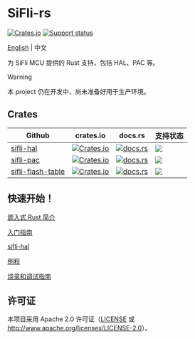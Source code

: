 # SiFli-rs

[![Crates.io][badge-license]][crates]
[![Support status][badge-support-status]][githubrepo]

[badge-license]: https://img.shields.io/crates/l/sifli-hal?style=for-the-badge
[badge-support-status]: https://img.shields.io/badge/Support_status-Community-mediumpurple?style=for-the-badge
[crates]: https://crates.io/crates/sifli-hal
[githubrepo]: https://github.com/OpenSiFli/sifli-hal-rs

[English](README.md) | 中文

为 SiFli MCU 提供的 Rust 支持，包括 HAL、PAC 等。

> [!WARNING]
> 
> 本 project 仍在开发中，尚未准备好用于生产环境。

## Crates
| Github                                                       | crates.io                                       | docs.rs                                    | 支持状态            |
| ------------------------------------------------------------ | ----------------------------------------------- | ------------------------------------------ | -------------------- |
| [sifli-hal](https://github.com/OpenSiFli/sifli-hal-rs/tree/main/sifli-hal) | [![Crates.io][hal-badge-version]][hal-cratesio] | [![docs.rs][hal-badge-docsrs]][hal-docsrs] | ![][badge-community] |
| [sifli-pac](https://github.com/OpenSiFli/sifli-pac)          | [![Crates.io][pac-badge-version]][pac-cratesio] | [![docs.rs][pac-badge-docsrs]][pac-docsrs] | ![][badge-community] |
| [sifli-flash-table ](https://github.com/OpenSiFli/sifli-hal-rs/tree/main/sifli-flash-table) | [![Crates.io][ftab-badge-version]][ftab-cratesio] | [![docs.rs][ftab-badge-docsrs]][ftab-docsrs] | ![][badge-community] |

[badge-community]: https://img.shields.io/badge/Community-mediumpurple?style=for-the-badge

[hal-cratesio]: https://crates.io/crates/sifli-hal
[hal-docsrs]: https://docs.rs/sifli-hal
[hal-badge-license]: https://img.shields.io/crates/l/sifli-hal?style=for-the-badge
[hal-badge-version]: https://img.shields.io/crates/v/sifli-hal?style=for-the-badge
[hal-badge-docsrs]: https://img.shields.io/docsrs/sifli-hal?style=for-the-badge

[pac-cratesio]: https://crates.io/crates/sifli-pac
[pac-docsrs]: https://docs.rs/sifli-pac
[pac-badge-license]: https://img.shields.io/crates/l/sifli-pac?style=for-the-badge
[pac-badge-version]: https://img.shields.io/crates/v/sifli-pac?style=for-the-badge
[pac-badge-docsrs]: https://img.shields.io/docsrs/sifli-pac?style=for-the-badge

[ftab-cratesio]: https://crates.io/crates/sifli-flash-table
[ftab-docsrs]: https://docs.rs/sifli-flash-table
[ftab-badge-license]: https://img.shields.io/crates/l/sifli-flash-table?style=for-the-badge
[ftab-badge-version]: https://img.shields.io/crates/v/sifli-flash-table?style=for-the-badge
[ftab-badge-docsrs]: https://img.shields.io/docsrs/sifli-flash-table?style=for-the-badge

## 快速开始！

[嵌入式 Rust 简介](docs/intro_to_embedded_rust.md)

[入门指南](docs/get_started.md)

[sifli-hal](sifli-hal/README.md)

[例程](examples)

[烧录和调试指南](docs/flash_and_debug.md)

## 许可证

本项目采用 Apache 2.0 许可证（[LICENSE](LICENSE) 或 <http://www.apache.org/licenses/LICENSE-2.0>）。

